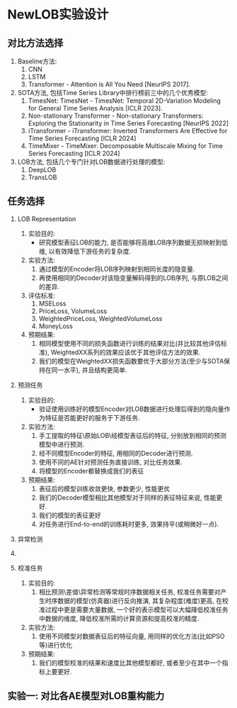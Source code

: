 # NewLOB实验设计

## 对比方法选择
1. Baseline方法:
   1. CNN
   2. LSTM
   3. Transformer - Attention is All You Need [NeurIPS 2017].
2. SOTA方法, 包括Time Series Library中排行榜前三中的几个优秀模型:
   1. TimesNet: TimesNet - TimesNet: Temporal 2D-Variation Modeling for General Time Series Analysis [ICLR 2023].
   2. Non-stationary Transformer - Non-stationary Transformers: Exploring the Stationarity in Time Series Forecasting [NeurIPS 2022]
   3. iTransformer - iTransformer: Inverted Transformers Are Effective for Time Series Forecasting [ICLR 2024] 
   4. TimeMixer - TimeMixer: Decomposable Multiscale Mixing for Time Series Forecasting [ICLR 2024]
3. LOB方法, 包括几个专门针对LOB数据进行处理的模型:
   1. DeepLOB
   2. TransLOB

## 任务选择
1. LOB Representation
   1. 实验目的:
      * 研究模型表征LOB的能力, 是否能够将高维LOB序列数据无损映射到低维, 以有效降低下游任务的复杂度. 
   2. 实验方法:
      1. 通过模型的Encoder将LOB序列映射到相同长度的隐变量.
      2. 再使用相同的Decoder对该隐变量解码得到的LOB序列, 与原LOB之间的差异.
   3. 评估标准:
      1. MSELoss
      2. PriceLoss, VolumeLoss
      3. WeightedPriceLoss, WeightedVolumeLoss
      4. MoneyLoss
   4. 预期结果:
      1. 相同模型使用不同的损失函数进行训练的结果对比(并比较其他评估标准), WeightedXX系列的效果应该优于其他评估方法的效果. 
      2. 我们的模型在WeightedXX损失函数要优于大部分方法(至少与SOTA保持在同一水平), 并且结构更简单.
2. 预测任务
   1. 实验目的:
      * 验证使用训练好的模型Encoder对LOB数据进行处理后得到的隐向量作为特征是否能更好的服务于下游任务.
   2. 实验方法:
      1. 手工提取的特征\原始LOB\经模型表征后的特征, 分别放到相同的预测模型中进行预测.
      2. 经不同模型Encoder的特征, 用相同的Decoder进行预测.
      3. 使用不同的AE针对预测任务直接训练, 对比任务效果.
      4. 将模型的Encoder都替换成我们的表征
   3.  预期结果:
       1.  表征后的模型训练收敛更快, 参数更少, 性能更优
       2.  我们的Decoder模型相比其他模型对于同样的表征特征来说, 性能更好.
       3.  我们的模型的表征更好
       4.  对任务进行End-to-end的训练耗时更多, 效果持平(或稍微好一点).
3. 异常检测

4. 


4.  校准任务
    1.  实验目的:
        1.  相比预测\差值\异常检测等常规时序数据相关任务, 校准任务需要对产生时序数据的模型(仿真器)进行反向推演, 其复杂程度(难度)更高, 在校准过程中更是需要大量数据, 一个好的表示模型可以大幅降低校准任务中数据的维度, 降低校准所需的计算资源和提高校准的精度.
    2.  实验方法:
        1.  使用不同模型对数据表征后的特征向量, 用同样的优化方法(比如PSO等)进行优化
    3.  预期结果:
        1.  我们的模型校准的结果和速度比其他模型都好, 或者至少在其中一个指标上要更好.

## 实验一: 对比各AE模型对LOB重构能力
